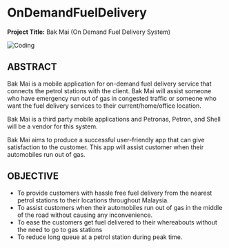 # OnDemandFuelDelivery

**Project Title:** Bak Mai (On Demand Fuel Delivery System)

![Coding](https://github.com/azriawi/OnDemandFuelDelivery/blob/master/GithubImage/BakMaiPoster.png)

##  ABSTRACT 

Bak Mai is a mobile application for on-demand fuel delivery service that connects the petrol stations with the client. Bak Mai will assist someone who have emergency run out of gas in congested traffic or someone who want the fuel delivery services to their current/home/office location. 

Bak Mai is a third party mobile applications and Petronas, Petron, and Shell will be a vendor for this system.

Bak Mai aims to produce a successful user-friendly app that can give satisfaction to the customer. This app will assist customer when their automobiles run out of gas. 


##  OBJECTIVE

- To provide customers with hassle free fuel delivery from the nearest petrol stations to their locations throughout Malaysia.
- To assist customers when their automobiles run out of gas in the middle of the road without causing any inconvenience.
- To ease the customers get fuel delivered to their whereabouts without the need to go to gas stations
- To reduce long queue at a petrol station during peak time.




